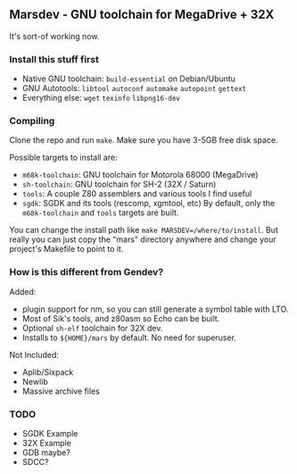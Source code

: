 ## Marsdev - GNU toolchain for MegaDrive + 32X 

It's sort-of working now.


### Install this stuff first

 * Native GNU toolchain: `build-essential` on Debian/Ubuntu
 * GNU Autotools: `libtool` `autoconf` `automake` `autopoint` `gettext`
 * Everything else: `wget` `texinfo` `libpng16-dev`


### Compiling

Clone the repo and run `make`. Make sure you have 3-5GB free disk space.

Possible targets to install are:
 * `m68k-toolchain`: GNU toolchain for Motorola 68000 (MegaDrive)
 * `sh-toolchain`: GNU toolchain for SH-2 (32X / Saturn)
 * `tools`: A couple Z80 assemblers and various tools I find useful
 * `sgdk`: SGDK and its tools (rescomp, xgmtool, etc)
By default, only the `m68k-toolchain` and `tools` targets are built.

You can change the install path like `make MARSDEV=/where/to/install`. 
But really you can just copy the "mars" directory anywhere and change 
your project's Makefile to point to it.


### How is this different from Gendev?

Added:
 * plugin support for nm, so you can still generate a symbol table with LTO.
 * Most of Sik's tools, and z80asm so Echo can be built.
 * Optional `sh-elf` toolchain for 32X dev.
 * Installs to `${HOME}/mars` by default. No need for superuser.

Not Included:
 * Aplib/Sixpack
 * Newlib
 * Massive archive files


### TODO

 * SGDK Example
 * 32X Example
 * GDB maybe?
 * SDCC?

